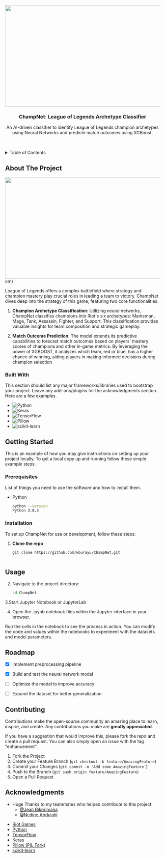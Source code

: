 <a name="readme-top"></a>


<br />
<div align="center">
  <a href="https://github.com/your_github_username/ChampNet">
    <img src="https://cdn1.epicgames.com/offer/24b9b5e323bc40eea252a10cdd3b2f10/EGS_LeagueofLegends_RiotGames_S1_2560x1440-872a966297484acd0efe49f34edd5aed" width="720" height="330">
  </a>

  <h3 align="center">ChampNet: League of Legends Archetype Classifier</h3>

  <p align="center">
    An AI-driven classifier to identify League of Legends champion archetypes using Neural Networks and predicte match outcomes using XGBoost.
    <br />
    <br />
    <br />
  </p>
</div>

<details>
  <summary>Table of Contents</summary>
  <ol>
    <li>
      <a href="#about-the-project">About The Project</a>
      <ul>
        <li><a href="#built-with">Built With</a></li>
      </ul>
    </li>
    <li><a href="#getting-started">Getting Started</a>
      <ul>
        <li><a href="#prerequisites">Prerequisites</a></li>
        <li><a href="#installation">Installation</a></li>
      </ul>
    </li>
    <li><a href="#usage">Usage</a></li>
    <li><a href="#roadmap">Roadmap</a></li>
    <li><a href="#contributing">Contributing</a></li>
    <li><a href="#acknowledgments">Acknowledgments</a></li>
  </ol>
</details>

## About The Project

<img src="https://www.ibm.com/content/dam/connectedassets-adobe-cms/worldwide-content/cdp/cf/ul/g/3a/b8/ICLH_Diagram_Batch_01_03-DeepNeuralNetwork.png" width="720" height="330">om)

League of Legends offers a complex battlefield where strategy and champion mastery play crucial roles in leading a team to victory. ChampNet dives deep into the strategy of this game, featuring two core functionalities:

1. **Champion Archetype Classification**: Utilizing neural networks, ChampNet classifies champions into Riot's six archetypes: Marksman, Mage, Tank, Assassin, Fighter, and Support. This classification provides valuable insights for team composition and strategic gameplay.

2. **Match Outcome Prediction**: The model extends its predictive capabilities to forecast match outcomes based on players' mastery scores of champions and other in-game metrics. By leveraging the power of XGBOOST, it analyzes which team, red or blue, has a higher chance of winning, aiding players in making informed decisions during champion selection

### Built With

This section should list any major frameworks/libraries used to bootstrap your project. Leave any add-ons/plugins for the acknowledgments section. Here are a few examples.

* ![Python](https://img.shields.io/badge/Python-3776AB?style=for-the-badge&logo=python&logoColor=white)
* ![Keras](https://img.shields.io/badge/Keras-D00000?style=for-the-badge&logo=Keras&logoColor=white)
* ![TensorFlow](https://img.shields.io/badge/TensorFlow-FF6F00?style=for-the-badge&logo=TensorFlow&logoColor=white)
* ![Pillow](https://img.shields.io/badge/Pillow-07C3F2?style=for-the-badge&logo=python&logoColor=white)
* ![scikit-learn](https://img.shields.io/badge/scikit_learn-F7931E?style=for-the-badge&logo=scikit-learn&logoColor=white)

## Getting Started

This is an example of how you may give instructions on setting up your project locally.
To get a local copy up and running follow these simple example steps.

### Prerequisites

List of things you need to use the software and how to install them.

* Python
  ```sh
  python --version
  Python 3.8.5

### Installation

To set up ChampNet for use or development, follow these steps:

1. **Clone the repo**
   ```sh
   git clone https://github.com/wburayu/ChampNet.git



## Usage

2. Navigate to the project directory:
   ```sh
   cd ChampNet

3.Start Jupyter Notebook or JupyterLab

4. Open the .ipynb notebook files within the Jupyter interface in your browser.

Run the cells in the notebook to see the process in action. You can modify the code and values within the notebooks to experiment with the datasets and model parameters.




## Roadmap

- [x] Implement preprocessing pipeline
- [x] Build and test the neural network model
- [ ] Optimize the model to improve accuracy
- [ ] Expand the dataset for better generalization


## Contributing

Contributions make the open-source community an amazing place to learn, inspire, and create. Any contributions you make are **greatly appreciated**.

If you have a suggestion that would improve this, please fork the repo and create a pull request. You can also simply open an issue with the tag "enhancement".

1. Fork the Project
2. Create your Feature Branch (`git checkout -b feature/AmazingFeature`)
3. Commit your Changes (`git commit -m 'Add some AmazingFeature'`)
4. Push to the Branch (`git push origin feature/AmazingFeature`)
5. Open a Pull Request

## Acknowledgments

- Huge Thanks to my teammates who helped contribute to this project:
  - [@Jean Bikorimana](https://github.com/teammate1)
  - [@Nedine Abdulahi](https://github.com/teammate2)


* [Riot Games](https://www.riotgames.com/en)
* [Python](https://www.python.org/)
* [TensorFlow](https://www.tensorflow.org/)
* [Keras](https://keras.io/)
* [Pillow (PIL Fork)](https://pillow.readthedocs.io/en/stable/)
* [scikit-learn](https://scikit-learn.org/)


  


